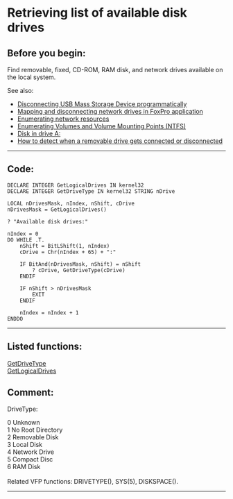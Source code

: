 <link rel="stylesheet" type="text/css" href="../css/win32api.css">  
<link rel="stylesheet" href="https://cdnjs.cloudflare.com/ajax/libs/font-awesome/4.7.0/css/font-awesome.min.css">

# Retrieving list of available disk drives

## Before you begin:
Find removable, fixed, CD-ROM, RAM disk, and network drives available on the local system.  

See also:

* [Disconnecting USB Mass Storage Device programmatically](sample_553.md)  
* [Mapping and disconnecting network drives in FoxPro application](sample_387.md)  
* [Enumerating network resources](sample_313.md)  
* [Enumerating Volumes and Volume Mounting Points (NTFS)](sample_087.md)  
* [Disk in drive A:](sample_319.md)  
* [How to detect when a removable drive gets connected or disconnected](sample_573.md)  

  
***  


## Code:
```foxpro  
DECLARE INTEGER GetLogicalDrives IN kernel32
DECLARE INTEGER GetDriveType IN kernel32 STRING nDrive

LOCAL nDrivesMask, nIndex, nShift, cDrive
nDrivesMask = GetLogicalDrives()

? "Available disk drives:"

nIndex = 0
DO WHILE .T.
	nShift = BitLShift(1, nIndex)
	cDrive = Chr(nIndex + 65) + ":"

	IF BitAnd(nDrivesMask, nShift) = nShift
		? cDrive, GetDriveType(cDrive)
	ENDIF

	IF nShift > nDrivesMask
		EXIT
	ENDIF

	nIndex = nIndex + 1
ENDDO  
```  
***  


## Listed functions:
[GetDriveType](../libraries/kernel32/GetDriveType.md)  
[GetLogicalDrives](../libraries/kernel32/GetLogicalDrives.md)  

## Comment:
DriveType:<div class=precode>0 Unknown   
1 No Root Directory   
2 Removable Disk   
3 Local Disk   
4 Network Drive   
5 Compact Disc   
6 RAM Disk </div>  
Related VFP functions: DRIVETYPE(), SYS(5), DISKSPACE().  
  
***  

